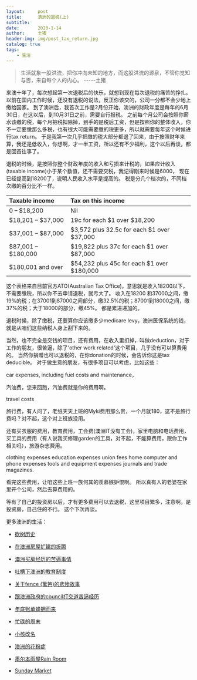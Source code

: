 ```yaml
---
layout:     post
title:      澳洲的退税(上)
subtitle:   
date:       2020-1-14
author:     土猪
header-img: img/post_tax_return.jpg
catalog: true
tags:
    - 生活
---
```


> 生活就象一股洪流，把你冲向未知的地方，而这股洪流的源泉，不管你觉知与否，来自每个人的内心。 
> -----土猪


来澳十年了，每次想起第一次退税后的快乐，就想到现在每次退税的痛苦的挣扎。 以前在国内工作时候，还没有退税的说法，反正你该交的，公司一分都不会少地上缴给国家。  到了澳洲后，我首次工作是2月份开始，澳洲的财政年度是每年的6月30日，在这以后，到10月31日之前，需要自行报税。 之前每个月公司会按照你薪水该缴的税，每个月把税扣除掉，到手的是税后工资，但是按照你的整体收入，你不一定要缴那么多税，也有很大可能需要缴的税更多，所以就需要每年这个时候进行tax return。 于是我第一次几乎把缴的税大部分都退了回来，由于按照财年来算，我还是低收入，你想啊，才一半工资，所以还有不少福利，这个以后再谈，都是回首往事了。



退税的时候，是按照你整个财政年度的收入和亏损来计税的，如果应计收入(taxable income)小于某个数值，还不需要交税，我记得刚来时候是6000， 现在已经提高到18200了，说明人民收入水平是提高的。 税是分几个档次的，不同档次缴的百分比不一样。


| Taxable income     | Tax on this income                         |
| :----------------- | :----------------------------------------- |
| 0 – $18,200        | Nil                                        |
| $18,201 – $37,000  | 19c for each $1 over $18,200               |
| $37,001 – $87,000  | $3,572 plus 32.5c for each $1 over $37,000 |
| $87,001 – $180,000 | $19,822 plus 37c for each $1 over $87,000  |
| $180,001 and over  | $54,232 plus 45c for each $1 over $180,000 |


这个表格来自目前官方ATO(Australian Tax Office)，意思就是收入18200以下，不需要缴税，所以你不去申请退税，就亏大了。 收入在18200 和37000之间，缴19%的税；在37001到87000之间部分，缴32.5%的税；87001到18000之间，缴37%的税；大于18000的部分，缴45%。 都是累进递加的。


退税时候，除了缴税，还要算你应该缴多少medicare levy，澳洲医保系统的钱，就是从咱们这些纳税人身上刮下来的。 


当然，也不完全是交钱的项目，还有费用，在收入里扣掉，叫做deduction，对于工作的朋友，很苦逼，除了'other work related'这个项目，几乎没有可以算费用的。 当然你捐赠也可以退税的，在你donation的时候，会告诉你这是tax deducible。 对于做生意的朋友，有很多项目可以考虑，比如这些：


car expenses, including fuel costs and maintenance， 

汽油费，您来回跑，汽油费就是你的费用啊。

travel costs

旅行费，有人问了，老纸天天上班的Myki费用那么贵，一个月就180，这不是旅行费吗？对不起，这个对上班族没用。

还有买衣服的费用，教育费用，工会费(澳洲IT没有工会)，家里电脑和电话费用，买工具的费用（有人说我买修理garden的工具，对不起，不能算费用，跟你工作相关吗），旅游杂志费用。

clothing expenses
education expenses
union fees
home computer and phone expenses
tools and equipment expenses
journals and trade magazines.


看完这些费用，让咱这些上班一族何其的羡慕嫉妒恨啊。 所以真有人的老婆在家里开个公司，然后去算费用的。  



等有了自己的投资房以后，才有更多费用可以去退税，这里项目繁多，注意啊，是投资房，自己住的不行。 这个下次再谈。



更多澳洲的生活：

- [砍树历史](http://livinginau.life/2019/12/29/%E7%A0%8D%E6%A0%91%E5%8E%86%E5%8F%B2/)

- [在澳洲房屋扩建的折腾](http://livinginau.life/2019/12/19/%E5%9C%A8%E6%BE%B3%E6%B4%B2%E6%88%BF%E5%B1%8B%E6%89%A9%E5%BB%BA%E7%9A%84%E6%8A%98%E8%85%BE/)

- 
  [澳洲买房经历的苦逼事情](http://livinginau.life/2019/12/18/%E6%BE%B3%E6%B4%B2%E4%B9%B0%E6%88%BF%E7%BB%8F%E5%8E%86%E7%9A%84%E8%8B%A6%E9%80%BC%E4%BA%8B%E6%83%85/)

- 
  [吐槽下澳洲的教育制度](http://livinginau.life/2019/12/13/%E5%90%90%E6%A7%BD%E6%BE%B3%E6%B4%B2%E6%95%99%E8%82%B2%E5%88%B6%E5%BA%A6/)

- [关于fence (篱笆)的悲惨故事](http://livinginau.life/2019/12/01/%E5%85%B3%E4%BA%8Efence%E7%9A%84%E6%82%B2%E6%83%A8%E6%95%85%E4%BA%8B/)

- [跟澳洲政府的council打交道苦逼经历](http://livinginau.life/2019/11/29/%E8%B7%9F%E6%BE%B3%E6%B4%B2%E6%94%BF%E5%BA%9C%E7%9A%84council%E6%89%93%E4%BA%A4%E9%81%93%E8%8B%A6%E9%80%BC%E7%BB%8F%E5%8E%86/)

- [年底账单蜂拥而来](http://livinginau.life/2019/11/29/%E8%B4%A6%E5%8D%95%E8%9C%82%E6%8B%A5%E8%80%8C%E6%9D%A5/)

- [忙碌的周末](http://livinginau.life/2019/11/12/%E5%BF%99%E7%A2%8C%E7%9A%84%E5%91%A8%E6%9C%AB/)

- [小孩改名](http://livinginau.life/2019/11/10/%E5%B0%8F%E5%AD%A9%E6%94%B9%E5%90%8D/)

- [澳洲的花粉症](http://livinginau.life/2018/08/10/%E6%BE%B3%E6%B4%B2%E7%9A%84%E8%8A%B1%E7%B2%89%E7%97%87/)

- [墨尔本雨屋Rain Room](http://livinginau.life/2020/01/13/rain-room/)

- [Sunday Market](http://livinginau.life/2020/01/12/Sunday-Market/)